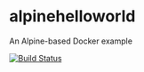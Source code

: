 # alpinehelloworld
An Alpine-based Docker example

[![Build Status]( https://b04b-41-66-61-53.eu.ngrok.io/buildStatus/icon?job=deploiement)]( https://b04b-41-66-61-53.eu.ngrok.io/job/deploiement/)
